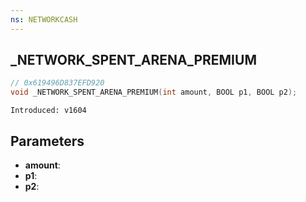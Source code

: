 ```yaml
---
ns: NETWORKCASH
---
```

## _NETWORK_SPENT_ARENA_PREMIUM

```c
// 0x619496D837EFD920
void _NETWORK_SPENT_ARENA_PREMIUM(int amount, BOOL p1, BOOL p2);
```

```
Introduced: v1604
```

## Parameters
* **amount**:
* **p1**:
* **p2**:

